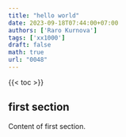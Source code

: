 ```yaml
---
title: "hello world"
date: 2023-09-18T07:44:00+07:00
authors: ['Raro Kurnova']
tags: ['xx1000']
draft: false
math: true
url: "0048"
---
```

{{< toc >}}

## first section
Content of first section.